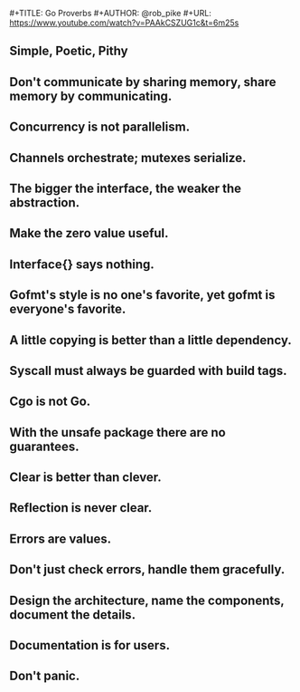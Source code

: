 #+TITLE: Go Proverbs
#+AUTHOR: @rob_pike
#+URL: https://www.youtube.com/watch?v=PAAkCSZUG1c&t=6m25s

## Simple, Poetic, Pithy

## Don't communicate by sharing memory, share memory by communicating.

## Concurrency is not parallelism.

## Channels orchestrate; mutexes serialize.

## The bigger the interface, the weaker the abstraction.

## Make the zero value useful.

## Interface{} says nothing.

## Gofmt's style is no one's favorite, yet gofmt is everyone's favorite.

## A little copying is better than a little dependency.

## Syscall must always be guarded with build tags.

## Cgo is not Go.

## With the unsafe package there are no guarantees.

## Clear is better than clever.

## Reflection is never clear.

## Errors are values.

## Don't just check errors, handle them gracefully.

## Design the architecture, name the components, document the details.

## Documentation is for users.

## Don't panic.
